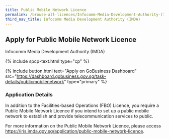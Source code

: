 ```yaml
---
title: Public Mobile Network Licence
permalink: /browse-all-licences/Infocomm-Media-Development-Authority-(IMDA)/Public-Mobile-Network-Licence
third_nav_title: Infocomm Media Development Authority (IMDA)
---
```


## Apply for Public Mobile Network Licence

Infocomm Media Development Authority (IMDA)

{% include spcp-text.html type="cp" %}

{% include button.html text="Apply on GoBusiness Dashboard" src="https://dashboard.gobusiness.gov.sg/task-details/publicmobilenetwork" type="primary" %}

<H3>Application Details</H3>

<p>In addition to the Facilities-based Operations (FBO) Licence, you require a Public Mobile Network Licence if you intend to set up a public mobile network to establish and provide telecommunication services to public.
</p><p>
For more information on the Public Mobile Network Licence, please access <a href="https://iris.imda.gov.sg/application/public-mobile-network-licence">https://iris.imda.gov.sg/application/public-mobile-network-licence</a>.
</p>

